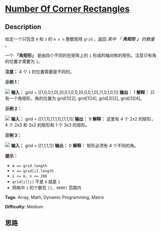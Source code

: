 # [Number Of Corner Rectangles][title]

## Description

给定一个只包含 `0` 和 `1` 的 `m x n` 整数矩阵 `grid` ，返回 _其中 「 **角矩形 」** 的数量_ 。

一个 **「角矩形」** 是由四个不同的在矩阵上的 `1` 形成的轴对称的矩形。注意只有角的位置才需要为 `1`。

**注意：** 4 个 `1` 的位置需要是不同的。



**示例 1：**

![](https://assets.leetcode.com/uploads/2021/06/12/cornerrec1-grid.jpg)
            **输入：** grid = [[1,0,0,1,0],[0,0,1,0,1],[0,0,0,1,0],[1,0,1,0,1]]    **输出：** 1    **解释：** 只有一个角矩形，角的位置为 grid[1][2], grid[1][4], grid[3][2], grid[3][4]。    

**示例 2：**

![](https://assets.leetcode.com/uploads/2021/06/12/cornerrec2-grid.jpg)
            **输入：** grid = [[1,1,1],[1,1,1],[1,1,1]]    **输出：** 9    **解释：** 这里有 4 个 2x2 的矩形，4 个 2x3 和 3x2 的矩形和 1 个 3x3 的矩形。    

**示例 3：**

![](https://assets.leetcode.com/uploads/2021/06/12/cornerrec3-grid.jpg)
            **输入：** grid = [[1,1,1,1]]    **输出：** 0    **解释：** 矩形必须有 4 个不同的角。    



**提示：**

  * `m == grid.length`
  * `n == grid[i].length`
  * `1 <= m, n <= 200`
  * `grid[i][j]` 不是 `0` 就是 `1`
  * 网格中 `1` 的个数在 `[1, 6000]` 范围内


**Tags:** Array, Math, Dynamic Programming, Matrix

**Difficulty:** Medium

## 思路

[title]: https://leetcode-cn.com/problems/number-of-corner-rectangles
